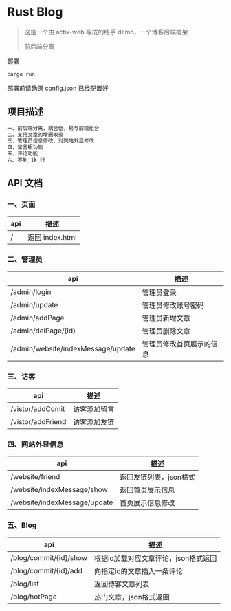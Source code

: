 # Rust Blog

> 这是一个由 actix-web 写成的练手 demo，一个博客后端框架
>
> 	前后端分离



部署

```cmd
cargo run
```

部署前请确保 config.json 已经配置好







## 项目描述

```txt
一、前后端分离，耦合低，易与前端组合
二、支持文章的增删改查
三、管理员信息修改、对网站外显修改
四、留言板功能
五、评论功能
六、不到 1k 行
```





## API 文档



### 一、页面

| api  | 描述            |
| ---- | --------------- |
| /    | 返回 index.html |





### 二、管理员

| api                                | 描述                     |
| ---------------------------------- | ------------------------ |
| /admin/login                       | 管理员登录               |
| /admin/update                      | 管理员修改账号密码       |
| /admin/addPage                     | 管理员新增文章           |
| /admin/delPage/{id}                | 管理员删除文章           |
| /admin/website/indexMessage/update | 管理员修改首页展示的信息 |





### 三、访客

| api               | 描述         |
| ----------------- | ------------ |
| /vistor/addComit  | 访客添加留言 |
| /vistor/addFriend | 访客添加友链 |





### 四、网站外显信息

| api                          | 描述                   |
| ---------------------------- | ---------------------- |
| /website/friend              | 返回友链列表，json格式 |
| /website/indexMessage/show   | 返回首页展示信息       |
| /website/indexMessage/update | 首页展示信息修改       |





### 五、Blog

| api                    | 描述                                 |
| ---------------------- | ------------------------------------ |
| /blog/commit/{id}/show | 根据id加载对应文章评论，json格式返回 |
| /blog/commit/{id}/add  | 向指定id的文章插入一条评论           |
| /blog/list             | 返回博客文章列表                     |
| /blog/hotPage          | 热门文章，json格式返回               |

